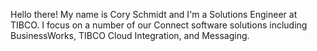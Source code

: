 Hello there!  My name is Cory Schmidt and I'm a Solutions Engineer at TIBCO.  I focus on a number of our Connect software solutions including BusinessWorks,
TIBCO Cloud Integration, and Messaging.

<!---
cory-tibco/cory-tibco is a ✨ special ✨ repository because its `README.md` (this file) appears on your GitHub profile.
You can click the Preview link to take a look at your changes.
--->
